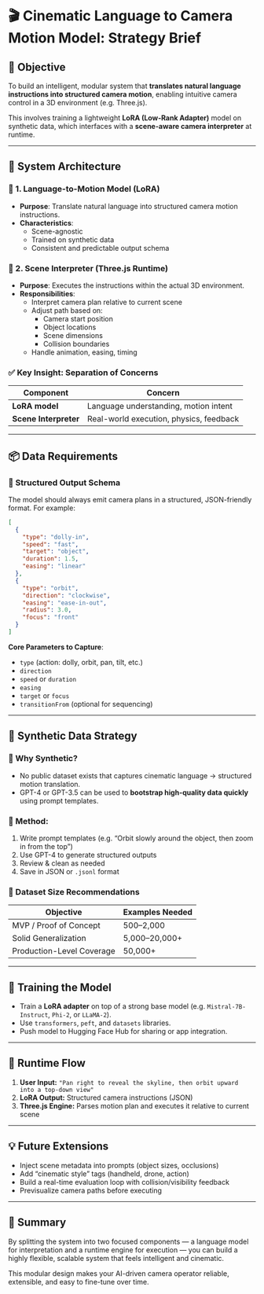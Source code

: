 # 🎬 Cinematic Language to Camera Motion Model: Strategy Brief

## 🧠 Objective

To build an intelligent, modular system that **translates natural language instructions into structured camera motion**, enabling intuitive camera control in a 3D environment (e.g. Three.js).

This involves training a lightweight **LoRA (Low-Rank Adapter)** model on synthetic data, which interfaces with a **scene-aware camera interpreter** at runtime.

---

## 🧩 System Architecture

### 🔹 1. Language-to-Motion Model (LoRA)
- **Purpose**: Translate natural language into structured camera motion instructions.
- **Characteristics**:
  - Scene-agnostic
  - Trained on synthetic data
  - Consistent and predictable output schema

### 🔹 2. Scene Interpreter (Three.js Runtime)
- **Purpose**: Executes the instructions within the actual 3D environment.
- **Responsibilities**:
  - Interpret camera plan relative to current scene
  - Adjust path based on:
    - Camera start position
    - Object locations
    - Scene dimensions
    - Collision boundaries
  - Handle animation, easing, timing

### ✅ Key Insight: Separation of Concerns

| Component            | Concern                                  |
|----------------------|------------------------------------------|
| **LoRA model**        | Language understanding, motion intent    |
| **Scene Interpreter** | Real-world execution, physics, feedback  |

---

## 📦 Data Requirements

### 🔸 Structured Output Schema

The model should always emit camera plans in a structured, JSON-friendly format. For example:

```json
[
  {
    "type": "dolly-in",
    "speed": "fast",
    "target": "object",
    "duration": 1.5,
    "easing": "linear"
  },
  {
    "type": "orbit",
    "direction": "clockwise",
    "easing": "ease-in-out",
    "radius": 3.0,
    "focus": "front"
  }
]
```

**Core Parameters to Capture**:
- `type` (action: dolly, orbit, pan, tilt, etc.)
- `direction`
- `speed` or `duration`
- `easing`
- `target` or `focus`
- `transitionFrom` (optional for sequencing)

---

## 🧪 Synthetic Data Strategy

### 🔹 Why Synthetic?
- No public dataset exists that captures cinematic language → structured motion translation.
- GPT-4 or GPT-3.5 can be used to **bootstrap high-quality data quickly** using prompt templates.

### 🔹 Method:
1. Write prompt templates (e.g. “Orbit slowly around the object, then zoom in from the top”)
2. Use GPT-4 to generate structured outputs
3. Review & clean as needed
4. Save in JSON or `.jsonl` format

### 🔹 Dataset Size Recommendations

| Objective            | Examples Needed |
|----------------------|------------------|
| MVP / Proof of Concept  | 500–2,000         |
| Solid Generalization    | 5,000–20,000+     |
| Production-Level Coverage | 50,000+       |

---

## 🚀 Training the Model

- Train a **LoRA adapter** on top of a strong base model (e.g. `Mistral-7B-Instruct`, `Phi-2`, or `LLaMA-2`).
- Use `transformers`, `peft`, and `datasets` libraries.
- Push model to Hugging Face Hub for sharing or app integration.

---

## 🔄 Runtime Flow

1. **User Input:** `"Pan right to reveal the skyline, then orbit upward into a top-down view"`
2. **LoRA Output:** Structured camera instructions (JSON)
3. **Three.js Engine:** Parses motion plan and executes it relative to current scene

---

## 💡 Future Extensions

- Inject scene metadata into prompts (object sizes, occlusions)
- Add “cinematic style” tags (handheld, drone, action)
- Build a real-time evaluation loop with collision/visibility feedback
- Previsualize camera paths before executing

---

## 📝 Summary

By splitting the system into two focused components — a language model for interpretation and a runtime engine for execution — you can build a highly flexible, scalable system that feels intelligent and cinematic.

This modular design makes your AI-driven camera operator reliable, extensible, and easy to fine-tune over time.